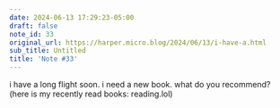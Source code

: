 ```yaml
---
date: 2024-06-13 17:29:23-05:00
draft: false
note_id: 33
original_url: https://harper.micro.blog/2024/06/13/i-have-a.html
sub_title: Untitled
title: 'Note #33'
---
```


i have a long flight soon. i need a new book. what do you recommend? (here is my recently read books: reading.lol)